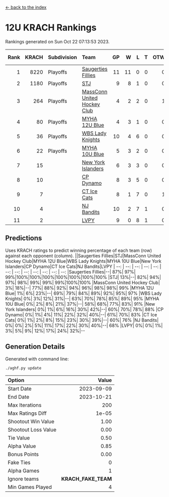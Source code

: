 [<- back to the index](readme.md)
# 12U KRACH Rankings
Rankings generated on Sun Oct 22 07:13:53 2023.

Rank|KRACH|Subdivision|Team|GP|W|L|T|OTW|OTL|SoS|Exp Wins|Win Diff
---:|---:|:---|:---|---:|---:|---:|---:|---:|---:|---:|---:|---:
1|8220|Playoffs|[Saugerties Fillies](https://gamesheetstats.com/seasons/3663/teams/140805/schedule)|11|11|0|0|0|0|132|11.8|-0.0
2|1180|Playoffs|[STJ](https://gamesheetstats.com/seasons/3663/teams/140800/schedule)|9|8|1|0|0|0|860|8.8|-0.0
3|264|Playoffs|[MassConn United Hockey Club](https://gamesheetstats.com/seasons/3663/teams/140797/schedule)|4|2|2|0|1|0|1904|2.9|0.0
4|80|Playoffs|[MYHA 12U Blue](https://gamesheetstats.com/seasons/3663/teams/140799/schedule)|4|3|1|0|0|1|60|3.9|0.0
5|36|Playoffs|[WBS Lady Knights](https://gamesheetstats.com/seasons/3663/teams/140808/schedule)|10|4|6|0|0|0|2481|4.9|0.0
6|22|Playoffs|[MYHA 10U Blue](https://gamesheetstats.com/seasons/3663/teams/140806/schedule)|5|3|2|0|0|0|203|3.9|0.0
7|15||[New York Islanders](https://gamesheetstats.com/seasons/3663/teams/140809/schedule)|6|3|3|0|0|0|39|3.9|0.0
8|10||[CP Dynamo](https://gamesheetstats.com/seasons/3663/teams/140802/schedule)|8|3|5|0|0|1|1058|3.9|0.0
9|7||[CT Ice Cats](https://gamesheetstats.com/seasons/3663/teams/140801/schedule)|8|1|7|0|1|0|1989|1.9|0.0
10|4||[NJ Bandits](https://gamesheetstats.com/seasons/3663/teams/140807/schedule)|10|2|7|1|0|0|1504|3.4|0.0
11|2||[LVPY](https://gamesheetstats.com/seasons/3663/teams/140804/schedule)|9|0|8|1|0|0|1072|1.4|0.0

## Predictions
Uses KRACH ratings to predict winning percentage of each team (row) against each opponent (column).
||Saugerties Fillies|STJ|MassConn United Hockey Club|MYHA 12U Blue|WBS Lady Knights|MYHA 10U Blue|New York Islanders|CP Dynamo|CT Ice Cats|NJ Bandits|LVPY
| --: | --: | --: | --: | --: | --: | --: | --: | --: | --: | --: | --: 
|Saugerties Fillies|--| 87%| 97%| 99%|100%|100%|100%|100%|100%|100%|100%
|STJ| 13%|--| 82%| 94%| 97%| 98%| 99%| 99%| 99%|100%|100%
|MassConn United Hockey Club|  3%| 18%|--| 77%| 88%| 92%| 94%| 96%| 98%| 98%| 99%
|MYHA 12U Blue|  1%|  6%| 23%|--| 69%| 79%| 84%| 89%| 92%| 95%| 97%
|WBS Lady Knights|  0%|  3%| 12%| 31%|--| 63%| 70%| 78%| 85%| 89%| 95%
|MYHA 10U Blue|  0%|  2%|  8%| 21%| 37%|--| 58%| 68%| 77%| 83%| 91%
|New York Islanders|  0%|  1%|  6%| 16%| 30%| 42%|--| 60%| 70%| 78%| 88%
|CP Dynamo|  0%|  1%|  4%| 11%| 22%| 32%| 40%|--| 61%| 70%| 83%
|CT Ice Cats|  0%|  1%|  2%|  8%| 15%| 23%| 30%| 39%|--| 60%| 76%
|NJ Bandits|  0%|  0%|  2%|  5%| 11%| 17%| 22%| 30%| 40%|--| 68%
|LVPY|  0%|  0%|  1%|  3%|  5%|  9%| 12%| 17%| 24%| 32%|--

## Generation Details

Generated with command line:
```
./aghf.py update
```

| Option | Value |
| :----- | ----: |
| Start Date | 2023-09-09 |
| End Date | 2023-10-21 |
| Max Iterations | 200 |
| Max Ratings Diff | 1e-05 |
| Shootout Win Value | 1.00 |
| Shootout Loss Value | 0.00 |
| Tie Value | 0.50 |
| Alpha Value | 0.85 |
| Bonus Points | 0.00 |
| Fake Ties | 0 |
| Alpha Games | 1 |
| Ignore teams | __KRACH_FAKE_TEAM__ |
| Min Games Played | 4 |

